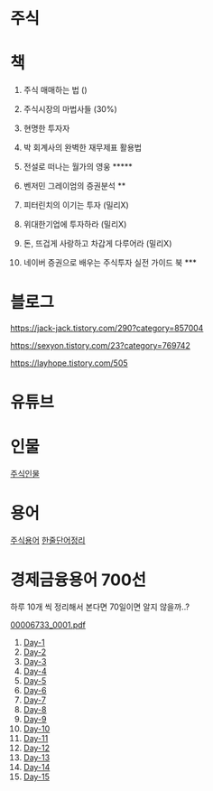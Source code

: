 # 주식

# 책

1. 주식 매매하는 법 ()

2. 주식시장의 마법사들 (30%)

3. 현명한 투자자

4. 박 회계사의 완벽한 재무제표 활용법

5. 전설로 떠나는 월가의 영웅 *****

6. 벤저민 그레이엄의 증권분석 **

7. 피터린치의 이기는 투자 (밀리X)

8. 위대한기업에 투자하라 (밀리X)

9. 돈, 뜨겁게 사랑하고 차갑게 다루어라 (밀리X)

10. 네이버 증권으로 배우는 주식투자 실전 가이드 북 ***

# 블로그

https://jack-jack.tistory.com/290?category=857004

https://sexyon.tistory.com/23?category=769742

https://layhope.tistory.com/505


# 유튜브





# 인물

[주식인물](https://github.com/kso1204/TIL/blob/main/Stock/StockPerson.md)

# 용어

[주식용어](https://github.com/kso1204/TIL/blob/main/Stock/StockWord.md)
[한줄단어정리](https://github.com/kso1204/TIL/blob/main/Stock/Word.md)

# 경제금융용어 700선 

하루 10개 씩 정리해서 본다면 70일이면 알지 않을까..?

[00006733_0001.pdf](https://github.com/kso1204/TIL/files/5746038/00006733_0001.pdf)

1. [Day-1](https://github.com/kso1204/TIL/blob/main/Stock/Day1.md)
2. [Day-2](https://github.com/kso1204/TIL/blob/main/Stock/Day2.md)
3. [Day-3](https://github.com/kso1204/TIL/blob/main/Stock/Day3.md)
4. [Day-4](https://github.com/kso1204/TIL/blob/main/Stock/Day4.md)
5. [Day-5](https://github.com/kso1204/TIL/blob/main/Stock/Day5.md)
6. [Day-6](https://github.com/kso1204/TIL/blob/main/Stock/Day6.md)
7. [Day-7](https://github.com/kso1204/TIL/blob/main/Stock/Day7.md)
8. [Day-8](https://github.com/kso1204/TIL/blob/main/Stock/Day8.md)
9. [Day-9](https://github.com/kso1204/TIL/blob/main/Stock/Day9.md)
10. [Day-10](https://github.com/kso1204/TIL/blob/main/Stock/Day10.md)
11. [Day-11](https://github.com/kso1204/TIL/blob/main/Stock/Day11.md)
12. [Day-12](https://github.com/kso1204/TIL/blob/main/Stock/Day12.md)
13. [Day-13](https://github.com/kso1204/TIL/blob/main/Stock/Day13.md)
14. [Day-14](https://github.com/kso1204/TIL/blob/main/Stock/Day14.md)
15. [Day-15](https://github.com/kso1204/TIL/blob/main/Stock/Day15.md)
